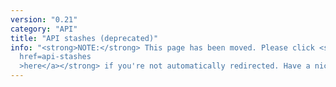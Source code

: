 ```yaml
---
version: "0.21"
category: "API"
title: "API stashes (deprecated)"
info: "<strong>NOTE:</strong> This page has been moved. Please click <strong><a
  href=api-stashes
  >here</a></strong> if you're not automatically redirected. Have a nice day!"
---
```


<meta http-equiv="refresh" content="1;url=api-stashes">
